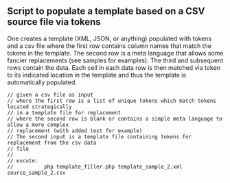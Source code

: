 ## Script to populate a template based on a CSV source file via tokens

One creates a template (XML, JSON, or anything) populated with tokens and a csv file where the first row contains column names that match the tokens in the template.  The second row is a meta language that allows some fancier replacements (see samples for examples).  The third and subsequent rows contain the data.  Each cell in each data row is then matched via token to its indicated location in the template and thus the template is automatically populated.

```
// given a csv file as input
// where the first row is a list of unique tokens which match tokens located strategically
// in a template file for replacement
// where the second row is blank or contains a simple meta language to allow a more complex
// replacement (with added text for example)
// The second input is a template file containing tokens for replacement from the csv data
// file
//
// excute:
//          php template_filler.php template_sample_2.xml source_sample_2.csv
```
